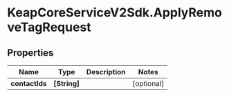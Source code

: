 # KeapCoreServiceV2Sdk.ApplyRemoveTagRequest

## Properties

Name | Type | Description | Notes
------------ | ------------- | ------------- | -------------
**contactIds** | **[String]** |  | [optional] 


